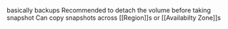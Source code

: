 basically backups
Recommended to detach the volume before taking snapshot
Can copy snapshots across [[Region]]s or [[Availabilty Zone]]s

